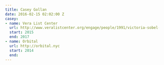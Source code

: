 ```yaml
---
title: Casey Gollan
date: 2016-02-15 02:02:00 Z
casey:
- name: Vera List Center
  url: http://www.veralistcenter.org/engage/people/1991/victoria-sobel-and-casey-gollan/
  start: 2015
  end: 2017
- name: Orbital
  url: http://orbital.nyc
  start: 2014
  end: 
---
```


